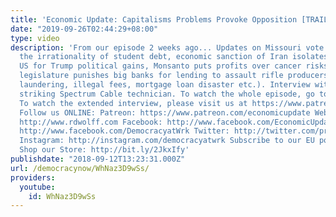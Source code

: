 ```yaml
---
title: 'Economic Update: Capitalisms Problems Provoke Opposition [TRAILER]'
date: "2019-09-26T02:44:29+08:00"
type: video
description: 'From our episode 2 weeks ago... Updates on Missouri vote for union position,
  the irrationality of student debt, economic sanction of Iran isolates and costs
  US for Trump political gains, Monsanto puts profits over cancer risks, Louisiana
  legislature punishes big banks for lending to assault rifle producers (not for money
  laundering, illegal fees, mortgage loan disaster etc.). Interview with Troy Walcott,
  striking Spectrum Cable technician. To watch the whole episode, go to: https://www.youtube.com/watch?v=He5JwoXwTXU&t=963s
  To watch the extended interview, please visit us at https://www.patreon.com/economicupdate
  Follow us ONLINE: Patreon: https://www.patreon.com/economicupdate Websites: https://www.democracyatwork.info/economicupdate
  http://www.rdwolff.com Facebook: http://www.facebook.com/EconomicUpdate http://www.facebook.com/RichardDWolff
  http://www.facebook.com/DemocracyatWrk Twitter: http://twitter.com/profwolff http://twitter.com/democracyatwrk
  Instagram: http://instagram.com/democracyatwrk Subscribe to our EU podcast: http://economicupdate.libsyn.com
  Shop our Store: http://bit.ly/2JkxIfy'
publishdate: "2018-09-12T13:23:31.000Z"
url: /democracynow/WhNaz3D9wSs/
providers:
  youtube:
    id: WhNaz3D9wSs
---
```

